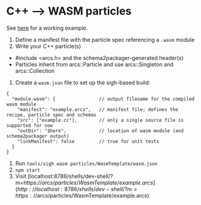 # C++ --> WASM particles

See [here](particles/WasmTemplate) for a working example.

1. Define a manifest file with the particle spec referencing a `.wasm` module
1. Write your C++ particle(s)
  - #include <arcs.h> and the schema2packager-generated header(s)
  - Particles inherit from arcs::Particle and use arcs::Singleton and arcs::Collection
1. Create a `wasm.json` file to set up the sigh-based build:
```json5
{
  "module.wasm": {                // output filename for the compiled wasm module
    "manifest": "example.arcs",   // manifest file; defines the recipe, particle spec and schemas
    "src": ["example.cc"],        // only a single source file is supported for now
    "outDir": "$here",            // location of wasm module (and schema2packager output)
    "linkManifest": false         // true for unit tests
  }
}
```
1. Run `tools/sigh wasm particles/WasmTemplate/wasm.json`
1. `npm start`
1. Visit [localhost:8786/shells/dev-shell/?m=https://$arcs/particles/WasmTemplate/example.arcs](http://localhost:8786/shells/dev-shell/?m=https://$arcs/particles/WasmTemplate/example.arcs)
